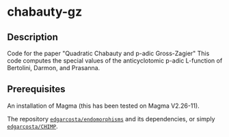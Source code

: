 # chabauty-gz

Description
--

Code for the paper "Quadratic Chabauty and p-adic Gross-Zagier"
This code computes the special values of the anticyclotomic p-adic L-function of Bertolini, Darmon, and Prasanna. 

Prerequisites
--

An installation of Magma (this has been tested on Magma V2.26-11).

The repository [`edgarcosta/endomorphisms`](https://github.com/edgarcosta/endomorphisms) and its dependencies, or simply [`edgarcosta/CHIMP`](https://github.com/edgarcosta/CHIMP).